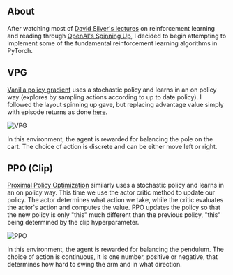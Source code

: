 ## About
After watching most of [David Silver's lectures](https://www.youtube.com/watch?v=2pWv7GOvuf0) on reinforcement learning and reading through [OpenAI's Spinning Up](https://spinningup.openai.com/en/latest/user/introduction.html), I decided to begin attempting to implement some of the fundamental reinforcement learning algorithms in PyTorch.

## VPG 
[Vanilla policy gradient](https://spinningup.openai.com/en/latest/algorithms/vpg.html) uses a stochastic policy and learns in an on policy way (explores by sampling actions according to up to date policy). I followed the layout spinning up gave, but replacing advantage value simply with episode returns as done [here](https://www.notion.so/Vanilla-Policy-Gradients-b93451bb5507454c9d7de6a96ac629c1#a4aaed6159b5483e9d1e03f655e3fdce).

![VPG](https://user-images.githubusercontent.com/64811449/147691086-65b32cc2-7db8-4c16-aa84-e58e1ed1569b.gif)

In this environment, the agent is rewarded for balancing the pole on the cart. The choice of action is discrete and can be either move left or right.

## PPO (Clip)
[Proximal Policy Optimization](https://spinningup.openai.com/en/latest/algorithms/ppo.html) similarly uses a stochastic policy and learns in an on policy way. This time we use the actor critic method to update our policy. The actor determines what action we take, while the critic evaluates the actor's action and computes the value. PPO updates the policy so that the new policy is only "this" much different than the previous policy, "this" being determined by the clip hyperparameter.

![PPO](https://user-images.githubusercontent.com/64811449/147691029-5bdfe734-53e2-43bd-80b4-b610798ed4df.gif)

In this environment, the agent is rewarded for balancing the pendulum. The choice of action is continuous, it is one number, positive or negative, that determines how hard to swing the arm and in what direction.
